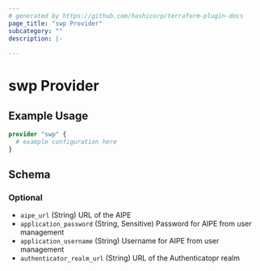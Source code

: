 ```yaml
---
# generated by https://github.com/hashicorp/terraform-plugin-docs
page_title: "swp Provider"
subcategory: ""
description: |-
  
---
```


# swp Provider



## Example Usage

```terraform
provider "swp" {
  # example configuration here
}
```

<!-- schema generated by tfplugindocs -->
## Schema

### Optional

- `aipe_url` (String) URL of the AIPE
- `application_password` (String, Sensitive) Password for AIPE from user management
- `application_username` (String) Username for AIPE from user management
- `authenticator_realm_url` (String) URL of the Authenticatopr realm

